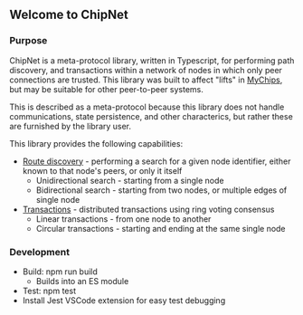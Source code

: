 ## Welcome to ChipNet

### Purpose

ChipNet is a meta-protocol library, written in Typescript, for performing path discovery, and transactions within a network of nodes in which only peer connections are trusted.  This library was built to affect "lifts" in [MyChips](https://github.com/gotchoices/MyCHIPs), but may be suitable for other peer-to-peer systems.  

This is described as a meta-protocol because this library does not handle communications, state persistence, and other characterics, but rather these are furnished by the library user.

This library provides the following capabilities:

* [Route discovery](doc/discovery.md) - performing a search for a given node identifier, either known to that node's peers, or only it itself
    * Unidirectional search - starting from a single node
    * Bidirectional search - starting from two nodes, or multiple edges of single node
* [Transactions](doc/transaction.md) - distributed transactions using ring voting consensus
    * Linear transactions - from one node to another
    * Circular transactions - starting and ending at the same single node

### Development

* Build: npm run build
	* Builds into an ES module
* Test: npm test
* Install Jest VSCode extension for easy test debugging
